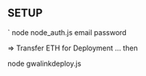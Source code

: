 ## SETUP
`
node node_auth.js email password

=> Transfer ETH for Deployment ... then

node gwalinkdeploy.js	
